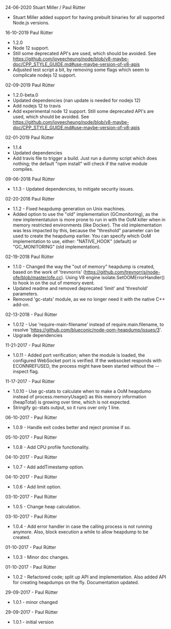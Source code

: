 ﻿24-06-2020 Stuart Miller / Paul Rütter
- Stuart Miller added support for having prebuilt binaries for all supported Node.js versions.

16-10-2019 Paul Rütter
- 1.2.0
- Node 12 support.
- Still some deprecated API's are used, which should be avoided.
See https://github.com/joyeecheung/node/blob/v8-maybe-doc/CPP_STYLE_GUIDE.md#use-maybe-version-of-v8-apis
- Adjusted test script a bit, by removing some flags which seem to complicate nodejs 12 support.

02-09-2019 Paul Rütter
- 1.2.0-beta.0
- Updated dependencies (nan update is needed for nodejs 12)
- Add nodejs 12 to travis
- Add experimental node 12 support. Still some deprecated API's are used, which should be avoided.
See https://github.com/joyeecheung/node/blob/v8-maybe-doc/CPP_STYLE_GUIDE.md#use-maybe-version-of-v8-apis

02-01-2019 Paul Rütter
- 1.1.4
- Updated dependencies
- Add travis file to trigger a build. Just run a dummy script which does nothing; the default "npm install" will check if the native module compiles.

09-06-2018 Paul Rütter
- 1.1.3 - Updated dependencies, to mitigate security issues.

02-20-2018 Paul Rütter
- 1.1.2 - Fixed heapdump generation on Unix machines.
- Added option to use the "old" implementation (GCmonitoring), as the new implementatuion is more prone to run in with the OoM killer when in memory restricted environments (like Docker). The old implementation was less impacted by this, because the "threshold" parameter can be used to create the heapdump earlier.
You can specify which OoM implementation to use, either: "NATIVE_HOOK" (default) or "GC_MONITORING" (old implementation).

02-19-2018 Paul Rütter
- 1.1.0 - Changed the way the "out of memory" heapdump is created, based on the work of 'trevnorris' (https://github.com/trevnorris/node-ofe/blob/master/ofe.cc). Using V8 engine isolate.SetOOMErrorHandler() to hook in on the out of memory event.
- Updated readme and removed deprecated 'limit' and 'threshold' parameters.
- Removed 'gc-stats' module, as we no longer need it with the native C++ add-on.

02-13-2018 - Paul Rütter
- 1.0.12 - Use 'require-main-filename' instead of require.main.filename, to resolve 'https://github.com/blueconic/node-oom-heapdump/issues/3'.
- Upgrade dependencies

11-21-2017 - Paul Rütter
- 1.0.11 - Added port verification; when the module is loaded, the configured WebSocket port is verified. If the websocket responds with ECONNREFUSED, the process might have been started without the --inspect flag.

11-17-2017 - Paul Rütter
- 1.0.10 - Use gc-stats to calculate when to make a OoM heapdumo instead of process.memoryUsage() as this memory information (heapTotal) is growing over time, which is not expected.
- Stringify gc-stats output, so it runs over only 1 line.

06-10-2017 - Paul Rütter
- 1.0.9 - Handle exit codes better and reject promise if so.

05-10-2017 - Paul Rütter
- 1.0.8 - Add CPU profile functionality.

04-10-2017 - Paul Rütter
- 1.0.7 - Add addTimestamp option.

04-10-2017 - Paul Rütter
- 1.0.6 - Add limit option.

03-10-2017 - Paul Rütter
- 1.0.5 - Change heap calculation.

03-10-2017 - Paul Rütter
- 1.0.4 - Add error handler in case the calling process is not running anymore. Also, block execution a while to allow heapdump to be created.

01-10-2017 - Paul Rütter
- 1.0.3 - Minor doc changes.

01-10-2017 - Paul Rütter
- 1.0.2 - Refactored code; split up API and implementation. Also added API for creating heapdumps on the fly. Documentation updated.

29-09-2017 - Paul Rütter
- 1.0.1 - minor changed

29-09-2017 - Paul Rütter
- 1.0.1 - initial version
